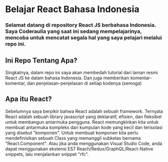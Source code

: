 # Belajar React Bahasa Indonesia

### Selamat datang di repository React JS berbahasa Indonesia. Saya Coderaulia yang saat ini sedang mempelajarinya, mencoba untuk mencatat segala hal yang saya pelajari melalui repo ini.

## Ini Repo Tentang Apa?

Singkatnya, dalam repo ini saya akan membedah tutorial dari laman resmi React JS ke dalam bahasa Indonesia. Dan juga memberikan komentar-komentar, dan penjelasan-penjelasan di setiap kodenya (semoga)

## Apa itu React?

Sebelumnya saya berpikir bahwa React adalah sebuah framework. Ternyata React adalah sebuah library javascript yang deklaratif, efisien, dan fleksibel untuk membangun antarmuka pengguna. React memungkinkan kita untuk membuat antarmuka kompleks dari kumpulan kode yang kecil dan terisolasi yang disebut “komponen".
Untuk membuat komponen kita perlu mendefinisikan sebuah Class yang memanggil subkelas bernama "React.Component". Atau jika anda menggunakan Visual Studio Code, anda dapat menggunakan ekstensi ES7 Reach/Redux/GraphQL/React-Native snippets, lalu menjalankan snippet "rfc".
